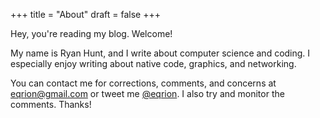 +++
title = "About"
draft = false
+++

Hey, you're reading my blog. Welcome!

My name is Ryan Hunt, and I write about computer science and coding. I especially enjoy writing about native code, graphics, and networking.

You can contact me for corrections, comments, and concerns at [eqrion@gmail.com](mailto:eqrion@gmail.com) or tweet me [@eqrion](https://twitter.com/eqrion). I also try and monitor the comments. Thanks!